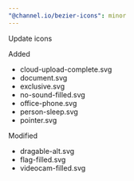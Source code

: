 ```yaml
---
"@channel.io/bezier-icons": minor
---
```


Update icons

Added

- cloud-upload-complete.svg
- document.svg
- exclusive.svg
- no-sound-filled.svg
- office-phone.svg
- person-sleep.svg
- pointer.svg

Modified

- dragable-alt.svg
- flag-filled.svg
- videocam-filled.svg